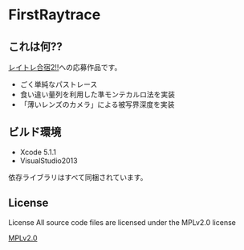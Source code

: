 # FirstRaytrace

## これは何??

[レイトレ合宿2!!](https://sites.google.com/site/raytracingcamp2/)への応募作品です。

+ ごく単純なパストレース
+ 食い違い量列を利用した準モンテカルロ法を実装
+ 「薄いレンズのカメラ」による被写界深度を実装

## ビルド環境

+ Xcode 5.1.1
+ VisualStudio2013

依存ライブラリはすべて同梱されています。

## License

License All source code files are licensed under the MPLv2.0 license

[MPLv2.0](https://www.mozilla.org/MPL/2.0/)
